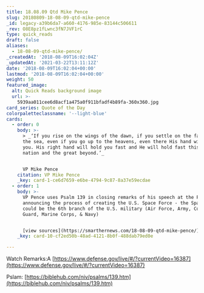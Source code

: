 ```yaml
---
title: 18.08.09 Qtd Mike Pence
slug: 20180809-18-08-09-qtd-mike-pence
_id: legacy-a39b6da7-a660-4176-985e-83144c506611
_rev: O8E8pz1fLwnc3fN7JVF1rC
type: quick_reads
draft: false
aliases:
  - 18-08-09-qtd-mike-pence/
_createdAt: '2018-08-09T16:02:04Z'
_updatedAt: '2021-03-22T13:11:12Z'
date: '2018-08-09T16:02:04+00:00'
lastmod: '2018-08-09T16:02:04+00:00'
weight: 50
featured_image:
  alt: Quick Reads background image
  url: >-
    5939aa011cee6d8acf1a475a0f911bfadf4b89fa-360x360.jpg
card_series: Quote of the Day
colorpaletteclassname: '--light-blue'
cards:
  - order: 0
    body: >-
      > _‘If you rise on the wings of the dawn, if you settle on the far side of
      the sea, even if you go up to the heavens, even there His hand will guide
      you. His right hand will hold you fast and He will hold fast this great
      nation and the great beyond.’_


      VP Mike Pence
    citation: VP Mike Pence
    _key: card-1-ce6d7659-e6be-4794-9c87-8a37e59ecdae
  - order: 1
    body: >-
      VP Pence uses Psalm 139 in closing remarks of his speech at the Pentagon
      announcing the process of creating the U.S. Space Force - the Space Force
      could be the 6th branch of the U.S. military (Air Force, Army, Coast
      Guard, Marine Corps, & Navy)


      [view sources](https://smarthernews.com/18-08-09-qtd-mike-pence/)
    _key: card-10-cf2ed50b-48ad-4121-8b0f-488dab79ed0e

---
```

Watch Remarks:A [https://www.defense.gov/live/#/?currentVideo=16387](https://www.defense.gov/live/#/?currentVideo=16387)

Pslam: [https://biblehub.com/niv/psalms/139.htm](https://biblehub.com/niv/psalms/139.htm)